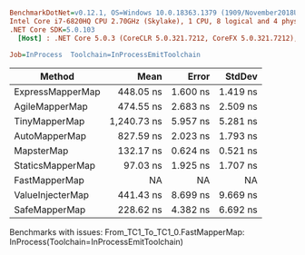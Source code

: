 ``` ini

BenchmarkDotNet=v0.12.1, OS=Windows 10.0.18363.1379 (1909/November2018Update/19H2)
Intel Core i7-6820HQ CPU 2.70GHz (Skylake), 1 CPU, 8 logical and 4 physical cores
.NET Core SDK=5.0.103
  [Host] : .NET Core 5.0.3 (CoreCLR 5.0.321.7212, CoreFX 5.0.321.7212), X64 RyuJIT

Job=InProcess  Toolchain=InProcessEmitToolchain  

```
|           Method |        Mean |    Error |   StdDev |
|----------------- |------------:|---------:|---------:|
| ExpressMapperMap |   448.05 ns | 1.600 ns | 1.419 ns |
|   AgileMapperMap |   474.55 ns | 2.683 ns | 2.509 ns |
|    TinyMapperMap | 1,240.73 ns | 5.957 ns | 5.281 ns |
|    AutoMapperMap |   827.59 ns | 2.023 ns | 1.793 ns |
|       MapsterMap |   132.17 ns | 0.624 ns | 0.521 ns |
|     StaticsMapperMap |    97.03 ns | 1.925 ns | 1.707 ns |
|    FastMapperMap |          NA |       NA |       NA |
| ValueInjecterMap |   441.43 ns | 8.699 ns | 9.669 ns |
|    SafeMapperMap |   228.62 ns | 4.382 ns | 6.692 ns |

Benchmarks with issues:
  From_TC1_To_TC1_0.FastMapperMap: InProcess(Toolchain=InProcessEmitToolchain)
